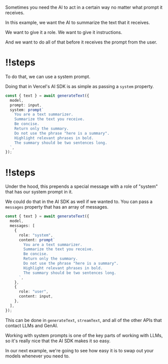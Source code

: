 Sometimes you need the AI to act in a certain way no matter what prompt it receives.

In this example, we want the AI to summarize the text that it receives.

We want to give it a role. We want to give it instructions.

And we want to do all of that before it receives the prompt from the user.

<Scrollycoding>

# !!steps

To do that, we can use a system prompt.

Doing that in Vercel's AI SDK is as simple as passing a `system` property.

```ts ! example.ts
const { text } = await generateText({
  model,
  prompt: input,
  system: prompt`
    You are a text summarizer.
    Summarize the text you receive.
    Be concise.
    Return only the summary.
    Do not use the phrase "here is a summary".
    Highlight relevant phrases in bold.
    The summary should be two sentences long.
  `,
});
```

# !!steps

Under the hood, this prepends a special message with a role of "system" that has our system prompt in it.

We could do that in the AI SDK as well if we wanted to. You can pass a `messages` property that has an array of messages.

```ts ! example.ts
const { text } = await generateText({
  model,
  messages: [
    {
      role: "system",
      content: prompt`
        You are a text summarizer.
        Summarize the text you receive.
        Be concise.
        Return only the summary.
        Do not use the phrase "here is a summary".
        Highlight relevant phrases in bold.
        The summary should be two sentences long.
      `,
    },
    {
      role: "user",
      content: input,
    },
  ],
});
```

This can be done in `generateText`, `streamText`, and all of the other APIs that contact LLMs and GenAI.

</Scrollycoding>

Working with system prompts is one of the key parts of working with LLMs, so it's really nice that the AI SDK makes it so easy.

In our next example, we're going to see how easy it is to swap out your models whenever you need to.
